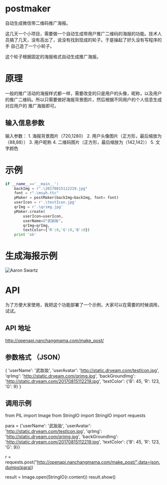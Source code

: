 # postmaker
自动生成微信带二维码推广海报。

这几天一个小项目，需要做一个自动生成带用户推广二维码的海报的功能。技术人员搞了几天，没有高出了，说没有找到现成的轮子。于是操起了好久没有写程序的手
自己造了一个小轮子。

这个轮子根据固定的海报格式自动生成推广海报。

# 原理

一般的推广活动的海报样式都一样，需要改变的只是用户的头像，昵称，以及用户的推广二维码。所以只需要做好海报背景图片，然后根据不同用户的个人信息生成对应用户的
推广海报即可。

## 输入信息参数

  输入参数：
	1. 海报背景图片（720,1280）
	2. 用户头像图片（正方形，最后缩放为（88,88））
	3. 用户昵称
	4. 二维码图片（正方形，最后缩放为（142,142））
	5. 文字颜色
  
# 示例
```python
if __name__=='__main__':
	backImg = r".\20170815112219.jpg"
	font = r".\msyh.ttc"
	pMaker = postMaker(backImg=backImg, font= font)
	userIcon = r'.\testIcon.jpg'
	qrImg = r'.\qrimg.jpg'
	pMaker.create(
		userIcon=userIcon,
		userName=U"武妝妝",
		qrImg=qrImg,
		textColor={'R':0,'G':0,'B':0})
	print 'ok'
```
# 生成海报示例
![Aaron Swartz](https://raw.githubusercontent.com/wuxianghou/postmaker/master/testPost.jpg)
# API

为了方便大家使用，我把这个功能部署了一个示例，大家可以在需要的时候调用，试试。

## API 地址
http://openapi.nanchangmama.com/make_post/

## 参数格式 （JSON）

{
'userName': '武妝妝', 
'userAvatar': 'http://static.dryeam.com/testIcon.jpg',
'qrImg': 'http://static.dryeam.com/qrimg.jpg', 
'backGroundImg': 'http://static.dryeam.com/20170815112219.jpg', 
'textColor': {'B': 45, 'R': 123, 'G': 9}
}

## 调用示例
from PIL import Image
from StringIO import StringIO
import requests

para = {'userName': '武妝妝', 'userAvatar': 'http://static.dryeam.com/testIcon.jpg', 'qrImg': 'http://static.dryeam.com/qrimg.jpg', 'backGroundImg': 'http://static.dryeam.com/20170815112219.jpg', 'textColor': {'B': 45, 'R': 123, 'G': 9}}

r = requests.post("http://openapi.nanchangmama.com/make_post/",data=json.dumps(para))

result = Image.open(StringIO(r.content))
result.show()





